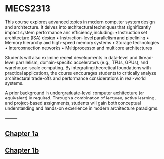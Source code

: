 # MECS2313
This course explores advanced topics in modern computer system design and architecture. It delves into architectural techniques that significantly impact system performance and efficiency, including:
	•	Instruction set architecture (ISA) design
	•	Instruction-level parallelism and pipelining
	•	Memory hierarchy and high-speed memory systems
	•	Storage technologies
	•	Interconnection networks
	•	Multiprocessor and multicore architectures

Students will also examine recent developments in data-level and thread-level parallelism, domain-specific accelerators (e.g., TPUs, GPUs), and warehouse-scale computing. By integrating theoretical foundations with practical applications, the course encourages students to critically analyze architectural trade-offs and performance considerations in real-world systems.

A prior background in undergraduate-level computer architecture (or equivalent) is required. Through a combination of lectures, active learning, and project-based assignments, students will gain both conceptual understanding and hands-on experience in modern architecture paradigms.


⸻
## [Chapter 1a](fund_quant_design.md)
## [Chapter 1b](benchmarks.md)
